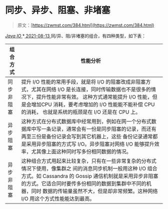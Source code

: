 <!--yml
category: 未分类
date: 0001-01-01 00:00:00
--->

# 同步、异步、阻塞、非堵塞

> 原文：[https://zwmst.com/384.html](https://zwmst.com/384.html)

   [ *Java IO* ](https://zwmst.com/java-io)*[ <time datetime="2021-08-13T08:31:27+08:00"> 2021-08-13 </time> ](https://zwmst.com/384.html)  同/异、阻/非堵塞的组合，有四种类型，如下表：

| 组 合 方 式 | 性能分析 |
| --- | --- |
| 同步 非 阻塞 | 提升 I/O 性能的常用手段，就是将 I/O 的阻塞改成非阻塞方式，尤其在网络 I/O 是长连接，同时传输数据也不是很多的情况下，提升性能非常有效。 这种方式通常能提升 I/O 性能，但是会增加CPU 消耗，要考虑增加的 I/O 性能能不能补偿 CPU 的消耗， 也就是系统的瓶颈是在 I/O 还是在 CPU 上。 |
| 异步 阻塞 | 这种方式在分布式数据库中经常用到，例如在网一个分布式数据库中写一条记录，通常会有一份是同步阻塞的记录，而还有两至三份是备份记录会写到其它机器上，这些 备份记录通常都是采用异步阻塞的方式写 I/O。异步阻塞对网络 I/O 能够提升效率，尤其像上面这种同时写多份相同数据的情况。 |
| 异 步非 阻塞 | 这种组合方式用起来比较复杂，只有在一些非常复杂的分布式情况下使用，像集群之 间的消息同步机制一般用这种 I/O 组合方式。如 Cassandra 的 Gossip 通信机制就是采用异步非阻塞的方式。它适合同时要传多份相同的数据到集群中不同的机器，同时 数据的传输量虽然不大，但是却非常频繁。这种网络 I/O 用这个方式性能能达到最高。 |*